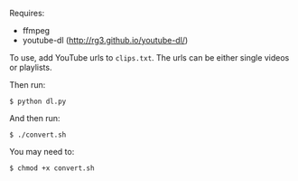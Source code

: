 Requires:
* ffmpeg
* youtube-dl (http://rg3.github.io/youtube-dl/)

To use, add YouTube urls to `clips.txt`. The urls can be either single
videos or playlists.

Then run:

`$ python dl.py`

And then run:

`$ ./convert.sh`

You may need to:

`$ chmod +x convert.sh`
